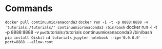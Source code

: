 # Commands
`docker pull continuumio/anaconda3`
`docker run -i -t -p 8888:8888 -v 'tutorials:/tutorials/' continuumio/anaconda3 /bin/bash`
docker run -i -t -p 8888:8888 -v `pwd`tutorials:/tutorials continuumio/anaconda3 /bin/bash
`pip install Qiskit`
`cd tutorials`
`jupyter notebook --ip='0.0.0.0' --port=8888 --allow-root`

